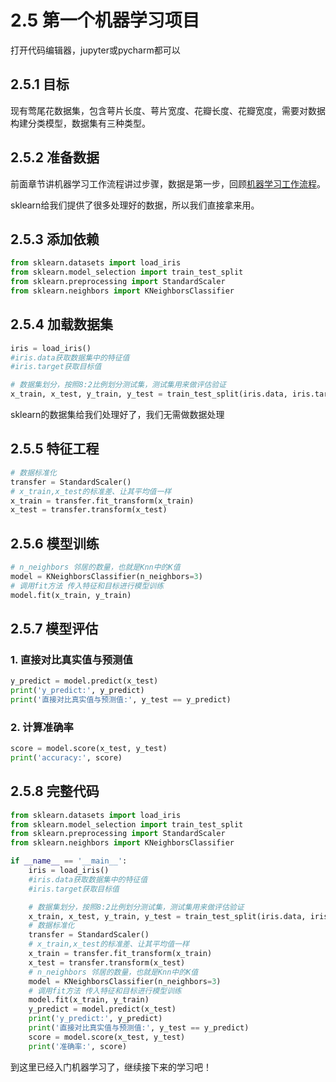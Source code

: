 # 2.5 第一个机器学习项目

打开代码编辑器，jupyter或pycharm都可以


## 2.5.1 目标
现有莺尾花数据集，包含萼片长度、萼片宽度、花瓣长度、花瓣宽度，需要对数据构建分类模型，数据集有三种类型。

## 2.5.2 准备数据
前面章节讲机器学习工作流程讲过步骤，数据是第一步，回顾[机器学习工作流程](../chapter2/ml_workflow.html#_2-1-1-机器学习工作流程)。

sklearn给我们提供了很多处理好的数据，所以我们直接拿来用。

## 2.5.3 添加依赖

```python
from sklearn.datasets import load_iris
from sklearn.model_selection import train_test_split
from sklearn.preprocessing import StandardScaler
from sklearn.neighbors import KNeighborsClassifier
```
## 2.5.4 加载数据集

```python
iris = load_iris() 
#iris.data获取数据集中的特征值
#iris.target获取目标值

# 数据集划分，按照8:2比例划分测试集，测试集用来做评估验证
x_train, x_test, y_train, y_test = train_test_split(iris.data, iris.target, test_size=0.2, random_state=6)
```
sklearn的数据集给我们处理好了，我们无需做数据处理
## 2.5.5 特征工程
```python
# 数据标准化
transfer = StandardScaler()
# x_train,x_test的标准差、让其平均值一样
x_train = transfer.fit_transform(x_train)
x_test = transfer.transform(x_test)
```
## 2.5.6 模型训练
```python
# n_neighbors 邻居的数量，也就是Knn中的K值
model = KNeighborsClassifier(n_neighbors=3)
# 调用fit方法 传入特征和目标进行模型训练
model.fit(x_train, y_train)
```
## 2.5.7 模型评估

### 1. 直接对比真实值与预测值
```python
y_predict = model.predict(x_test)
print('y_predict:', y_predict)
print('直接对比真实值与预测值:', y_test == y_predict)

```
### 2. 计算准确率
```python
score = model.score(x_test, y_test)
print('accuracy:', score)
```

## 2.5.8 完整代码
```python
from sklearn.datasets import load_iris
from sklearn.model_selection import train_test_split
from sklearn.preprocessing import StandardScaler
from sklearn.neighbors import KNeighborsClassifier

if __name__ == '__main__':
    iris = load_iris()
    #iris.data获取数据集中的特征值
    #iris.target获取目标值

    # 数据集划分，按照8:2比例划分测试集，测试集用来做评估验证
    x_train, x_test, y_train, y_test = train_test_split(iris.data, iris.target, test_size=0.2, random_state=6)
    # 数据标准化
    transfer = StandardScaler()
    # x_train,x_test的标准差、让其平均值一样
    x_train = transfer.fit_transform(x_train)
    x_test = transfer.transform(x_test)
    # n_neighbors 邻居的数量，也就是Knn中的K值
    model = KNeighborsClassifier(n_neighbors=3)
    # 调用fit方法 传入特征和目标进行模型训练
    model.fit(x_train, y_train)
    y_predict = model.predict(x_test)
    print('y_predict:', y_predict)
    print('直接对比真实值与预测值:', y_test == y_predict)
    score = model.score(x_test, y_test)
    print('准确率:', score)
```

到这里已经入门机器学习了，继续接下来的学习吧！
